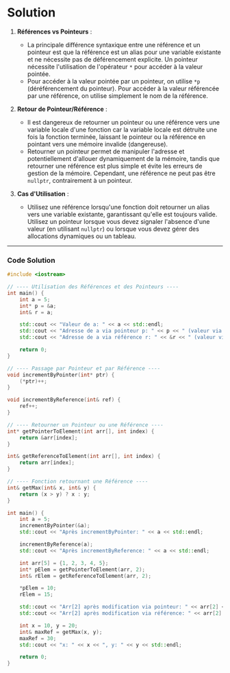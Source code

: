 # Solution

1. **Références vs Pointeurs** :
   - La principale différence syntaxique entre une référence et un pointeur est que la référence est un alias pour une variable existante et ne nécessite pas de déférencement explicite. Un pointeur nécessite l'utilisation de l'opérateur `*` pour accéder à la valeur pointée.
   - Pour accéder à la valeur pointée par un pointeur, on utilise `*p` (déréférencement du pointeur). Pour accéder à la valeur référencée par une référence, on utilise simplement le nom de la référence.

2. **Retour de Pointeur/Référence** :
   - Il est dangereux de retourner un pointeur ou une référence vers une variable locale d'une fonction car la variable locale est détruite une fois la fonction terminée, laissant le pointeur ou la référence en pointant vers une mémoire invalide (dangereuse).
   - Retourner un pointeur permet de manipuler l'adresse et potentiellement d'allouer dynamiquement de la mémoire, tandis que retourner une référence est plus simple et évite les erreurs de gestion de la mémoire. Cependant, une référence ne peut pas être `nullptr`, contrairement à un pointeur.

3. **Cas d'Utilisation** :
   - Utilisez une référence lorsqu'une fonction doit retourner un alias vers une variable existante, garantissant qu'elle est toujours valide. Utilisez un pointeur lorsque vous devez signaler l'absence d'une valeur (en utilisant `nullptr`) ou lorsque vous devez gérer des allocations dynamiques ou un tableau.

---

### Code Solution

```cpp
#include <iostream>

// ---- Utilisation des Références et des Pointeurs ----
int main() {
    int a = 5;
    int* p = &a;
    int& r = a;

    std::cout << "Valeur de a: " << a << std::endl;
    std::cout << "Adresse de a via pointeur p: " << p << " (valeur via p: " << *p << ")" << std::endl;
    std::cout << "Adresse de a via référence r: " << &r << " (valeur via r: " << r << ")" << std::endl;

    return 0;
}

// ---- Passage par Pointeur et par Référence ----
void incrementByPointer(int* ptr) {
    (*ptr)++;
}

void incrementByReference(int& ref) {
    ref++;
}

// ---- Retourner un Pointeur ou une Référence ----
int* getPointerToElement(int arr[], int index) {
    return &arr[index];
}

int& getReferenceToElement(int arr[], int index) {
    return arr[index];
}

// ---- Fonction retournant une Référence ----
int& getMax(int& x, int& y) {
    return (x > y) ? x : y;
}

int main() {
    int a = 5;
    incrementByPointer(&a);
    std::cout << "Après incrementByPointer: " << a << std::endl;

    incrementByReference(a);
    std::cout << "Après incrementByReference: " << a << std::endl;

    int arr[5] = {1, 2, 3, 4, 5};
    int* pElem = getPointerToElement(arr, 2);
    int& rElem = getReferenceToElement(arr, 2);

    *pElem = 10;
    rElem = 15;

    std::cout << "Arr[2] après modification via pointeur: " << arr[2] << std::endl;
    std::cout << "Arr[2] après modification via référence: " << arr[2] << std::endl;

    int x = 10, y = 20;
    int& maxRef = getMax(x, y);
    maxRef = 30;
    std::cout << "x: " << x << ", y: " << y << std::endl;

    return 0;
}
```